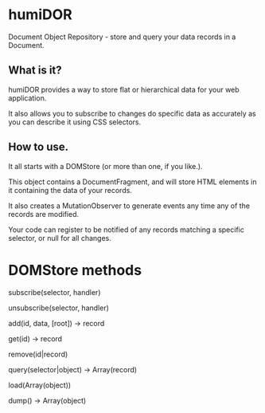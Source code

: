 # humiDOR

Document Object Repository - store and query your data records in a Document.

## What is it?

humiDOR provides a way to store flat or hierarchical data for your web
application.

It also allows you to subscribe to changes do specific data as accurately as
you can describe it using CSS selectors.


## How to use.

It all starts with a DOMStore (or more than one, if you like.).

This object contains a DocumentFragment, and will store HTML elements in it containing the data of your records.

It also creates a MutationObserver to generate events any time any of the records are modified.

Your code can register to be notified of any records matching a specific selector, or null for all changes.


# DOMStore methods

subscribe(selector, handler)

unsubscribe(selector, handler)

add(id, data, [root]) -> record

get(id) -> record

remove(id|record)

query(selector|object) -> Array(record)

load(Array(object))

dump() -> Array(object)
